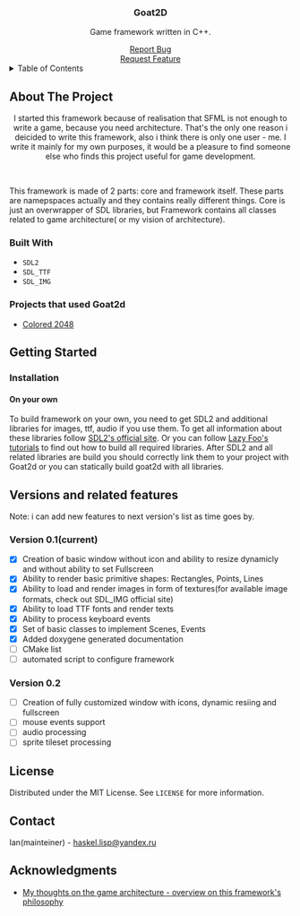 <!-- Improved compatibility of back to top link: See: https://github.com/othneildrew/Best-README-Template/pull/73 -->
<a name="readme-top"></a>
<!--
*** Thanks for checking out the Best-README-Template. If you have a suggestion
*** that would make this better, please fork the repo and create a pull request
*** or simply open an issue with the tag "enhancement".
*** Don't forget to give the project a star!
*** Thanks again! Now go create something AMAZING! :D
-->



<!-- PROJECT SHIELDS -->
<!--
*** I'm using markdown "reference style" links for readability.
*** Reference links are enclosed in brackets [ ] instead of parentheses ( ).
*** See the bottom of this document for the declaration of the reference variables
*** for contributors-url, forks-url, etc. This is an optional, concise syntax you may use.
*** https://www.markdownguide.org/basic-syntax/#reference-style-links
-->


<!--
[![Contributors][contributors-shield]][contributors-url]
[![Forks][forks-shield]][forks-url]
[![Stargazers][stars-shield]][stars-url]
[![Issues][issues-shield]][issues-url]
[![MIT License][license-shield]][license-url]
[![LinkedIn][linkedin-shield]][linkedin-url]
-->


 
<div align="center">
 <!-- 
   PROJECT LOGO
  <a href="https://github.com/othneildrew/Best-README-Template">
    <img src="images/logo.png" alt="Logo" width="80" height="80">
  </a>
-->
  <h3 align="center">Goat2D</h3>
  <p>
    Game framework written in C++.
  </p>
    <a href="https://github.com/MAGANER/Goat2d/issues">Report Bug</a>
    <br>
    <a href="https://github.com/MAGANER/Goat2d/issues">Request Feature</a>
  
</div>



<!-- TABLE OF CONTENTS -->
<details>
  <summary>Table of Contents</summary>
  <ol>
    <li>
      <a href="#about-the-project">About The Project</a>
      <ul>
        <li><a href="#built-with">Built With</a></li>
      </ul>
    </li>
    <li>
      <a href="#getting-started">Getting Started</a>
      <ul>
        <li><a href="#prerequisites">Prerequisites</a></li>
        <li><a href="#installation">Installation</a></li>
      </ul>
    </li>
    <li><a href="#usage">Usage</a></li>
    <li><a href="#roadmap">Roadmap</a></li>
    <li><a href="#contributing">Contributing</a></li>
    <li><a href="#license">License</a></li>
    <li><a href="#contact">Contact</a></li>
    <li><a href="#acknowledgments">Acknowledgments</a></li>
  </ol>
</details>



<!-- ABOUT THE PROJECT -->
## About The Project

<!-- [![Product Name Screen Shot][product-screenshot]](https://example.com) -->
<p align="center">
I started this framework because of realisation that SFML is not enough to write a game, because you need architecture.
That's the only one reason i deicided to write this framework, also i think there is only one user - me. I write it mainly for my own purposes,
it would be a pleasure to find someone else who finds this project useful for game development.
</p>
<br>
<p>
This framework is made of 2 parts: core and framework itself. These parts are namepspaces actually and they contains really different things.
Core is just an overwrapper of SDL libraries, but Framework contains all classes related to game architecture( or my vision of architecture).
</p>

### Built With
- ```SDL2```
- ```SDL_TTF```
- ```SDL_IMG```

### Projects that used Goat2d
- <a href="https://github.com/MAGANER/Goat2d">Colored 2048</a>

<!-- GETTING STARTED -->
## Getting Started
### Installation

<h4>On your own</h4>
<p>
To build framework on your own, you need to get SDL2 and additional libraries for images, ttf, audio if you use them.
To get all information about these libraries follow <a href="https://www.libsdl.org/">SDL2's official site</a>. Or you 
can follow <a href="https://www.lazyfoo.net/tutorials/SDL/index.php">Lazy Foo's tutorials</a> to find out how to build all required libraries.
After SDL2 and all related libraries are build you should correctly link them to your project with Goat2d or you can statically build goat2d with
all libraries.
</p>

<!-- USAGE EXAMPLES 
### Usage
<h4 align="center">Creation of window</h4>
```c++

```-->

<!-- ROADMAP -->
## Versions and related features
Note: i can add new features to next version's list as time goes by.

### Version 0.1(current)
- [x] Creation of basic window without icon and ability to resize dynamicly and without ability to set Fullscreen
- [x] Ability to render basic primitive shapes: Rectangles, Points, Lines
- [x] Ability to load and render images in form of textures(for available image formats, check out SDL_IMG official site)
- [x] Ability to load TTF fonts and render texts
- [x] Ability to process keyboard events
- [x] Set of basic classes to implement Scenes, Events
- [x] Added doxygene generated documentation
- [ ] CMake list
- [ ] automated script to configure framework  

### Version 0.2
- [ ] Creation of fully customized window with icons, dynamic resiing and fullscreen
- [ ] mouse events support
- [ ] audio processing
- [ ] sprite tileset processing

<!-- CONTRIBUTING 
## Contributing

Contributions are what make the open source community such an amazing place to learn, inspire, and create. Any contributions you make are **greatly appreciated**.

If you have a suggestion that would make this better, please fork the repo and create a pull request. You can also simply open an issue with the tag "enhancement".
Don't forget to give the project a star! Thanks again!

1. Fork the Project
2. Create your Feature Branch (`git checkout -b feature/AmazingFeature`)
3. Commit your Changes (`git commit -m 'Add some AmazingFeature'`)
4. Push to the Branch (`git push origin feature/AmazingFeature`)
5. Open a Pull Request

<p align="right">(<a href="#readme-top">back to top</a>)</p>

-->

<!-- LICENSE -->
## License

Distributed under the MIT License. See `LICENSE` for more information.

<!-- CONTACT -->
## Contact

Ian(mainteiner) - haskel.lisp@yandex.ru

<!-- ACKNOWLEDGMENTS -->
## Acknowledgments
* [My thoughts on the game architecture - overview on this framework's philosophy](https://maganer.github.io/HaskelLispPlace/articles/game_architecture)
